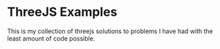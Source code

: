 # ThreeJS Examples

This is my collection of threejs solutions to problems I have had with the least amount of code possible. 



